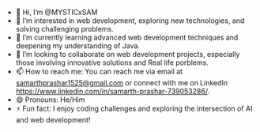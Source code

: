 - 👋 Hi, I’m @MYSTICxSAM
- 👀 I’m interested in web development, exploring new technologies, and solving challenging problems.
- 🌱 I’m currently learning advanced web development techniques and deepening my understanding of Java.
- 💞️ I’m looking to collaborate on web development projects, especially those involving innovative solutions and Real life porblems.
- 📫 How to reach me: You can reach me via email at samarthprashar1525@gmail.com or connect with me on LinkedIn https://www.linkedin.com/in/samarth-prashar-739053286/.
- 😄 Pronouns: He/Him
- ⚡ Fun fact: I enjoy coding challenges and exploring the intersection of AI and web development!
 

 
